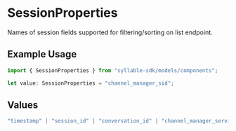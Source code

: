 # SessionProperties

Names of session fields supported for filtering/sorting on list endpoint.

## Example Usage

```typescript
import { SessionProperties } from "syllable-sdk/models/components";

let value: SessionProperties = "channel_manager_sid";
```

## Values

```typescript
"timestamp" | "session_id" | "conversation_id" | "channel_manager_service" | "channel_manager_type" | "channel_manager_sid" | "agent_type" | "agent_id" | "agent_name" | "prompt_id" | "prompt_name" | "source" | "target" | "duration" | "is_legacy" | "is_test"
```